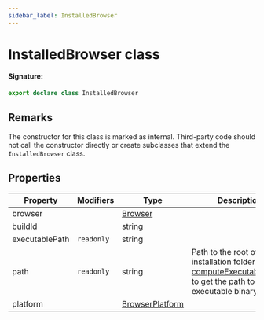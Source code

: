 ```yaml
---
sidebar_label: InstalledBrowser
---
```


# InstalledBrowser class

#### Signature:

```typescript
export declare class InstalledBrowser
```

## Remarks

The constructor for this class is marked as internal. Third-party code should not call the constructor directly or create subclasses that extend the `InstalledBrowser` class.

## Properties

| Property       | Modifiers             | Type                                             | Description                                                                                                                                               |
| -------------- | --------------------- | ------------------------------------------------ | --------------------------------------------------------------------------------------------------------------------------------------------------------- |
| browser        |                       | [Browser](./browsers.browser.md)                 |                                                                                                                                                           |
| buildId        |                       | string                                           |                                                                                                                                                           |
| executablePath | <code>readonly</code> | string                                           |                                                                                                                                                           |
| path           | <code>readonly</code> | string                                           | Path to the root of the installation folder. Use [computeExecutablePath()](./browsers.computeexecutablepath.md) to get the path to the executable binary. |
| platform       |                       | [BrowserPlatform](./browsers.browserplatform.md) |                                                                                                                                                           |
